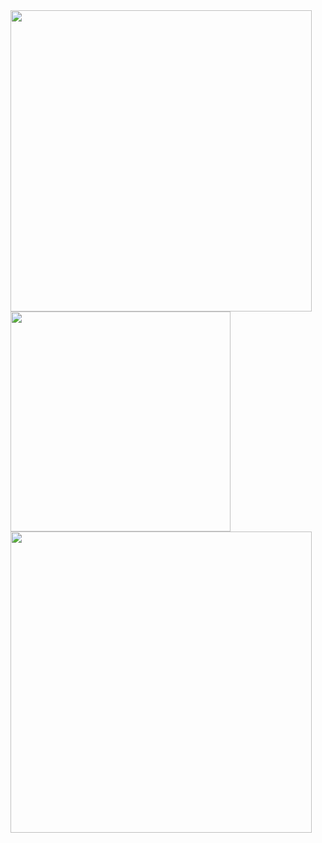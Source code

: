 <div style="display: inline">
  <img src="https://github-readme-stats.vercel.app/api?username=nathan130200&theme=merko&show_icons=true&hide_border=true&include_all_commits=true" width="482">
  <img src="https://github-readme-stats.vercel.app/api/top-langs/?username=nathan130200&layout=compact&theme=merko&hide_border=true&langs_count=15" width="352">
</div>
<img style="margin-left: auto; margin-right: auto;" src="https://github-readme-stats.vercel.app/api/wakatime?username=FRNathan13&theme=merko&hide_border=true" width="482">
